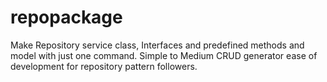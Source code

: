 # repopackage
Make Repository service class, Interfaces and predefined methods and model with just one command. Simple to Medium CRUD generator ease of development for repository pattern followers.

